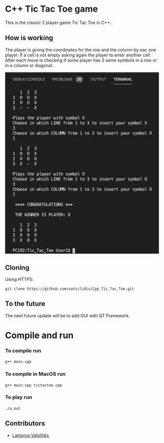 # C++ Tic Tac Toe game
This is the classic 2 player game Tic Tac Toe in C++. 

## How is working
The player is giving the coordinates for the row and the column by eac one player.
If a cell is not empty asking again the player to enter another cell.
After each move is checking if some player has 3 same symbols in a row or in a column or diagonal.


![picture](shot.png)


## Cloning

Using HTTPS:
```
git clone https://github.com/vatsilidis/Cpp_Tic_Tac_Toe.git
```

## To the future
The next future update will be to add GUI with QT Framework.

# Compile and run 

### To compile run
`g++ main.cpp` 

### To compile in MacOS run
`g++ main.cpp tictactoe.cpp`

### To play run
`./a.out`


## Contributors
* [Lampros Vatsilidis](https://www.linkedin.com/in/lampros-vatsilidis-5666ba128/)
 

